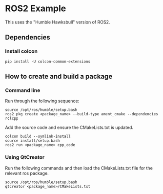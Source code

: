 # ROS2 Example
This uses the "Humble Hawksbull" version of ROS2.   
   
## Dependencies
### Install colcon
```
pip install -U colcon-common-extensions
```

## How to create and build a package
### Command line
Run through the following sequence:   
```
source /opt/ros/humble/setup.bash
ros2 pkg create <package_name> --build-type ament_cmake --dependencies rclcpp
```
Add the source code and ensure the CMakeLists.txt is updated.   
```
colcon build --symlink-install
source install/setup.bash
ros2 run <package_name> cpp_code
```

### Using QtCreator
Run the following commands and then load the CMakeLists.txt file for the   
relevant ros package.   
```
source /opt/ros/humble/setup.bash
qtcreator <package_name>/CMakeLists.txt
```
